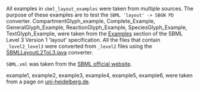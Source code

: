 All examples in `sbml_layout_examples` were taken from multiple sources. The purpose of these examples are to test the `SBML 'layout' -> SBGN PD` converter.
CompartmentGlyph_example, 
Complete_Example, 
GeneralGlyph_Example, 
ReactionGlyph_Example, 
SpeciesGlyph_Example, 
TextGlyph_Example, 
were taken from the [Examples](http://co.mbine.org/specifications/sbml.level-3.version-1.layout.version-1.release-1) section of the SBML Level 3 Version 1 'layout' specification. All the files that contain `_level2_level3` were converted from `_level2` files using the [SBMLLayoutL2ToL3.java](https://github.com/NRNB-GSoC2017-SBML2SBGNML-Converters/SBML2SBGNML/blob/master/code/src/org/sbfc/converter/sbmlsbml/SBMLLayoutL2ToL3.java) converter.


`SBML.xml` was taken from the [SBML official website](http://sbml.org/Basic_Introduction_to_SBML). 

example1,
example2,
example3,
example4,
example5,
example6,
were taken from a page on 
[uni-heidelberg.de](http://otto.bioquant.uni-heidelberg.de/sbml/).
